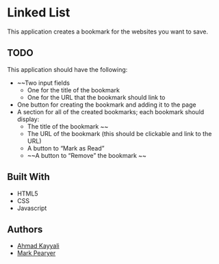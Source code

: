 # Linked List
This application creates a bookmark for the websites you want to save. 

## TODO ##
This application should have the following:
- ~~Two input fields
  - One for the title of the bookmark
  - One for the URL that the bookmark should link to
- One button for creating the bookmark and adding it to the page
- A section for all of the created bookmarks; each bookmark should display:
  - The title of the bookmark ~~
  - The URL of the bookmark (this should be clickable and link to the URL)
  - A button to “Mark as Read”
  - ~~A button to “Remove” the bookmark ~~


## Built With ##
* HTML5
* CSS
* Javascript

## Authors
* [Ahmad Kayyali](https://github.com/kayyali18)
* [Mark Pearyer](https://github.com/marcusp619)
